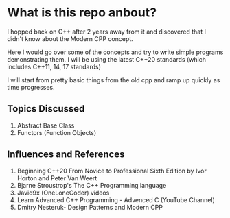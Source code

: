 # What is this repo anbout?

I hopped back on C++ after 2 years away from it and discovered that I didn't know about the Modern CPP concept.

Here I would go over some of the concepts and try to write simple programs demonstrating them. I will be using the latest C++20 standards (which includes C++11, 14, 17 standards)

I will start from pretty basic things from the old cpp and ramp up quickly as time progresses. 

## Topics Discussed
1. Abstract Base Class
2. Functors (Function Objects)


## Influences and References

1. Beginning C++20 From Novice to Professional Sixth Edition by Ivor Horton and Peter Van Weert
2. Bjarne Stroustrop's The C++ Programming language
3. Javid9x (OneLoneCoder) videos
4. Learn Advanced C++ Programming - Advenced C (YouTube Channel)
5. Dmitry Nesteruk- Design Patterns and Modern CPP
